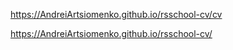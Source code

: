 https://AndreiArtsiomenko.github.io/rsschool-cv/cv


https://AndreiArtsiomenko.github.io/rsschool-cv/